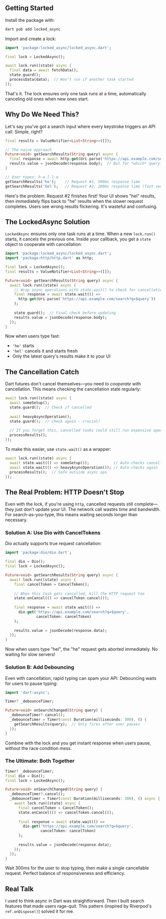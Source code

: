 ## Getting Started

Install the package with:

```bash
dart pub add locked_async
```

Import and create a lock:

```dart
import 'package:locked_async/locked_async.dart';

final lock = LockedAsync();

await lock.run((state) async {
  final data = await fetchData();
  state.guard();
  processData(data);  // Won't run if another task started
});
```

That's it. The lock ensures only one task runs at a time, automatically canceling old ones when new ones start.

## Why Do We Need This?

Let's say you've got a search input where every keystroke triggers an API call. Simple, right?

```dart
final results = ValueNotifier<List<String>>([]);

// The naive approach
Future<void> getSearchResults(String query) async {
  final response = await http.get(Uri.parse('https://api.example.com/search?q=$query'));
  results.value = jsonDecode(response.body);  // But for *which* query?
}

// User types: h-e-l-l-o
getSearchResults('he');    // Request #1, 500ms response time
getSearchResults('hel');   // Request #2, 200ms response time (fast server response)
```

Here's the problem: Request #2 finishes first! Your UI shows "hel" results, then immediately flips back to "he" results when the slower request completes. Users see wrong results flickering. It's wasteful and confusing.

## The LockedAsync Solution

`LockedAsync` ensures only one task runs at a time. When a new `lock.run()` starts, it cancels the previous one. Inside your callback, you get a `state` object to cooperate with cancellation:

```dart
import 'package:locked_async/locked_async.dart';
import 'package:http/http.dart' as http;

final lock = LockedAsync();
final results = ValueNotifier<List<String>>([]);

Future<void> getSearchResults(String query) async {
  await lock.run((state) async {
    // Wrap async operations with state.wait() to check for cancellation
    final response = await state.wait(() => 
      http.get(Uri.parse('https://api.example.com/search?q=$query'))
    );
    
    state.guard();  // Final check before updating
    results.value = jsonDecode(response.body);
  });
}
```

Now when users type fast:
- `'he'` starts
- `'hel'` cancels it and starts fresh
- Only the latest query's results make it to your UI

## The Cancellation Catch

Dart futures don't cancel themselves—you need to *cooperate* with cancellation. This means checking the cancellation state regularly:

```dart
await lock.run((state) async {
  await someSetup();
  state.guard();  // Check if cancelled
  
  await heavyAsyncOperation();
  state.guard();  // Check again - crucial!
  
  // If you forget this, cancelled tasks could still run expensive operations
  processResults();
});
```

To make this easier, use `state.wait()` as a wrapper:

```dart
await lock.run((state) async {
  await state.wait(() => someSetup());           // Auto-checks cancellation
  await state.wait(() => heavyAsyncOperation()); // Auto-checks again
  processResults();  // Safe outside async ops
});
```

## The Real Problem: HTTP Doesn't Stop

Even with the lock, if you're using `http`, cancelled requests still complete—they just don't update your UI. The network call wastes time and bandwidth. For search-as-you-type, this means waiting seconds longer than necessary.

### Solution A: Use Dio with CancelTokens

Dio actually supports true request cancellation:

```dart
import 'package:dio/dio.dart';

final dio = Dio();
final lock = LockedAsync();

Future<void> getSearchResults(String query) async {
  await lock.run((state) async {
    final cancelToken = CancelToken();
    
    // When this task gets cancelled, kill the HTTP request too
    state.onCancel(() => cancelToken.cancel());
    
    final response = await state.wait(() => 
      dio.get('https://api.example.com/search?q=$query', 
              cancelToken: cancelToken)
    );
    
    results.value = jsonDecode(response.data);
  });
}
```

Now when users type "hel", the "he" request gets aborted immediately. No waiting for slow servers!

### Solution B: Add Debouncing

Even with cancellation, rapid typing can spam your API. Debouncing waits for users to pause typing:

```dart
import 'dart:async';

Timer? _debounceTimer;

Future<void> onSearchChanged(String query) {
  _debounceTimer?.cancel();
  _debounceTimer = Timer(const Duration(milliseconds: 300), () {
    getSearchResults(query);  // Only fires after user pauses
  });
}
```

Combine with the lock and you get instant response when users pause, without the race condition mess.

### The Ultimate: Both Together

```dart
Timer? _debounceTimer;
final dio = Dio();
final lock = LockedAsync();

Future<void> onSearchChanged(String query) {
  _debounceTimer?.cancel();
  _debounceTimer = Timer(const Duration(milliseconds: 300), () async {
    await lock.run((state) async {
      final cancelToken = CancelToken();
      state.onCancel(() => cancelToken.cancel());
      
      final response = await state.wait(() => 
        dio.get('https://api.example.com/search?q=$query', 
                cancelToken: cancelToken)
      );
      
      results.value = jsonDecode(response.data);
    });
  });
}
```

Wait 300ms for the user to stop typing, then make a single cancellable request. Perfect balance of responsiveness and efficiency.

## Real Talk

I used to think async in Dart was straightforward. Then I built search features that made users rage-quit. This pattern (inspired by Riverpod's `ref.onDispose()`) solved it for me.